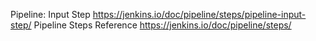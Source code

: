 

Pipeline: Input Step 
https://jenkins.io/doc/pipeline/steps/pipeline-input-step/
Pipeline Steps Reference 
https://jenkins.io/doc/pipeline/steps/